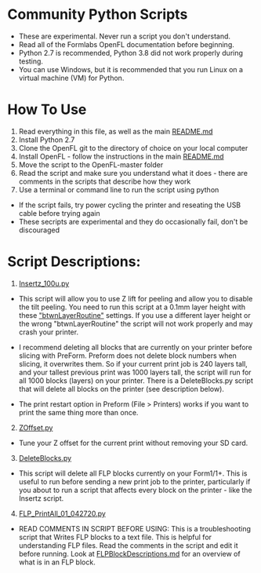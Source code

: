 # Community Python Scripts

* These are experimental. Never run a script you don't understand.
* Read all of the Formlabs OpenFL documentation before beginning. 
* Python 2.7 is recommended, Python 3.8 did not work properly during testing.
* You can use Windows, but it is recommended that you run Linux on a virtual machine (VM) for Python.

# How To Use

1) Read everything in this file, as well as the main [README.md](opensourcemanufacturing/OpenFL/README.md)
2) Install Python 2.7
3) Clone the OpenFL git to the directory of choice on your local computer
4) Install OpenFL - follow the instructions in the main [README.md](https://github.com/opensourcemanufacturing/OpenFL/)
5) Move the script to the OpenFL-master folder
6) Read the script and make sure you understand what it does - there are comments in the scripts that describe how they work
7) Use a terminal or command line to run the script using python
* If the script fails, try power cycling the printer and reseating the USB cable before trying again
* These secripts are experimental and they do occasionally fail, don't be discouraged


# Script Descriptions:

1) [Insertz_100u.py](https://github.com/opensourcemanufacturing/OpenFL/blob/master/Community-PythonScripts/Scripts/Insertz_100u.py)

* This script will allow you to use Z lift for peeling and allow you to disable the tilt peeling. You need to run this script at a 0.1mm layer height with these ["btwnLayerRoutine"](https://github.com/opensourcemanufacturing/OpenFL/blob/master/Community-PythonScripts/VerticalLiftProfile.ini) settings. If you use a different layer height or the wrong "btwnLayerRoutine" the script will not work properly and may crash your printer.
* I recommend deleting all blocks that are currently on your printer before slicing with PreForm. Preform does not delete block numbers when slicing, it overwrites them. So if your current print job is 240 layers tall, and your tallest previous print was 1000 layers tall, the script will run for all 1000 blocks (layers) on your printer. There is a DeleteBlocks.py script that will delete all blocks on the printer (see description below).

* The print restart option in Preform (File > Printers) works if you want to print the same thing more than once.

2) [ZOffset.py](https://github.com/opensourcemanufacturing/OpenFL/blob/master/Community-PythonScripts/Scripts/ZOffset.py)
* Tune your Z offset for the current print without removing your SD card.

3) [DeleteBlocks.py](https://github.com/opensourcemanufacturing/OpenFL/blob/master/Community-PythonScripts/Scripts/DeleteBlocks.py)

* This script will delete all FLP blocks currently on your Form1/1+. This is useful to run before sending a new print job to the printer, particularly if you about to run a script that affects every block on the printer - like the Insertz script.

4) [FLP_PrintAll_01_042720.py](https://github.com/opensourcemanufacturing/OpenFL/blob/master/Community-PythonScripts/Scripts/FLP_PrintAll_01_042720.py)

* READ COMMENTS IN SCRIPT BEFORE USING: This is a troubleshooting script that Writes FLP blocks to a text file. This is helpful for understanding FLP files. Read the comments in the script and edit it before running. Look at [FLPBlockDescriptions.md](https://github.com/opensourcemanufacturing/OpenFL/blob/master/Community-PythonScripts/FLPBlockDescriptions.md) for an overview of what is in an FLP block.
